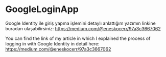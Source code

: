 # GoogleLoginApp

Google Identity ile giriş yapma işlemini detaylı anlattığım yazımın linkine buradan ulaşabilirsiniz: https://medium.com/@eneskocerr/97a3c3667062

You can find the link of my article in which I explained the process of logging in with Google Identity in detail here: https://medium.com/@eneskocerr/97a3c3667062
